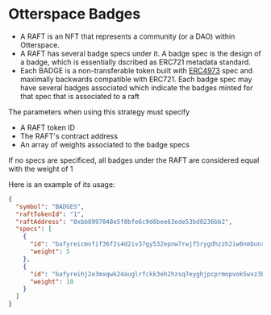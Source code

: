 # Otterspace Badges
* A RAFT is an NFT that represents a community (or a DAO) within Otterspace.
* A RAFT has several badge specs under it. A badge spec is the design of a badge, which is essentially dscribed as ERC721 metadata standard.
* Each BADGE is a non-transferable token built with [ERC4973]("https://github.com/otterspace-xyz/ERC4973") spec and maximally backwards compatible with ERC721. Each badge spec may have several badges associated which indicate the badges minted for that spec that is associated to a raft

The parameters when using this strategy must specify
* A RAFT token ID
* The RAFT's contract address
* An array of weights associated to the badge specs

If no specs are specificed, all badges under the RAFT are considered equal with the weight of 1

Here is an example of its usage:

```json
{
  "symbol": "BADGES",
  "raftTokenId": "1",
  "raftAddress": "0xbb8997048e5f0bfe6c9d6bee63ede53bd0236bb2",
  "specs": [
    {
      "id": "bafyreicmofif36f2s4d2iv37gy532epnw7rwjf5rygdhzzh2iw6nmbunrq",
      "weight": 5
    },
    {
      "id": "bafyreihj2e3mxqwk24auglrfckk3eh2hzsq7eyghjpcprmopvok5wxz3bu",
      "weight": 10
    }
  ]
}
```
